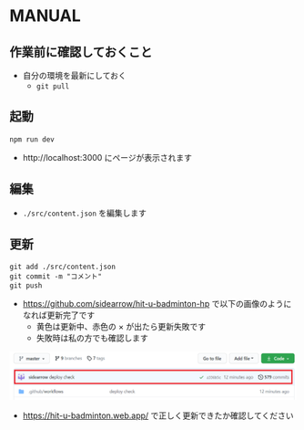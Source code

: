 # MANUAL

## 作業前に確認しておくこと

- 自分の環境を最新にしておく
  - `git pull`

## 起動

```
npm run dev
```

- http://localhost:3000 にページが表示されます

## 編集

- `./src/content.json` を編集します

## 更新

```
git add ./src/content.json
git commit -m "コメント"
git push
```

- https://github.com/sidearrow/hit-u-badminton-hp で以下の画像のようになれば更新完了です
  - 黄色は更新中、赤色の × が出たら更新失敗です
  - 失敗時は私の方でも確認します

![-](./manual-01.png)

- https://hit-u-badminton.web.app/ で正しく更新できたか確認してください
